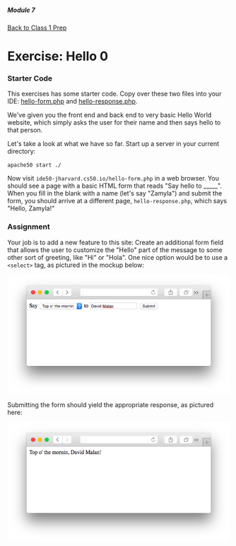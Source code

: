 ##### Module 7

[Back to Class 1 Prep](../class1-prep)

# Exercise: Hello 0

### Starter Code

This exercises has some starter code. Copy over these two files into your IDE: [hello-form.php](./hello-form.html) and [hello-response.php](./hello-response.html).

We've given you the front end and back end to very basic Hello World website, which simply asks the user for their name and then says hello to that person.

Let's take a look at what we have so far. Start up a server in your current directory:

```nohighlight
apache50 start ./
```

Now visit `ide50-jharvard.cs50.io/hello-form.php` in a web browser.  You should see a page with a basic HTML form that reads "Say hello to _____". When you fill in the blank with a name (let's say "Zamyla") and submit the form, you should arrive at a different page, `hello-response.php`, which says "Hello, Zamyla!"

### Assignment

Your job is to add a new feature to this site: Create an additional form field that allows the user to customize the "Hello" part of the message to some other sort of greeting, like "Hi" or "Hola". One nice option would be to use a `<select>` tag, as pictured in the mockup below:

<img src="hello0-1.png"/>

Submitting the form should yield the appropriate response, as pictured here:

<img src="hello0-2.png"/>
